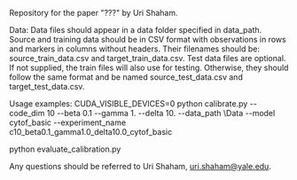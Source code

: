 

Repository for the paper "???" by Uri Shaham.

Data:
Data files should appear in a data folder specified in data_path.
Source and training data should be in CSV format with observations in rows and markers in columns without headers. Their filenames should be: source_train_data.csv and target_train_data.csv. Test data files are optional. If not supplied, the train files will also use for testing. Otherwise, they should follow the same format and be named source_test_data.csv and target_test_data.csv.

Usage examples:
CUDA_VISIBLE_DEVICES=0 python calibrate.py --code_dim 10 --beta 0.1 --gamma 1. --delta 10. --data_path \Data --model cytof_basic
--experiment_name c10_beta0.1_gamma1.0_delta10.0_cytof_basic

python evaluate_calibration.py



Any questions should be referred to Uri Shaham, uri.shaham@yale.edu.
